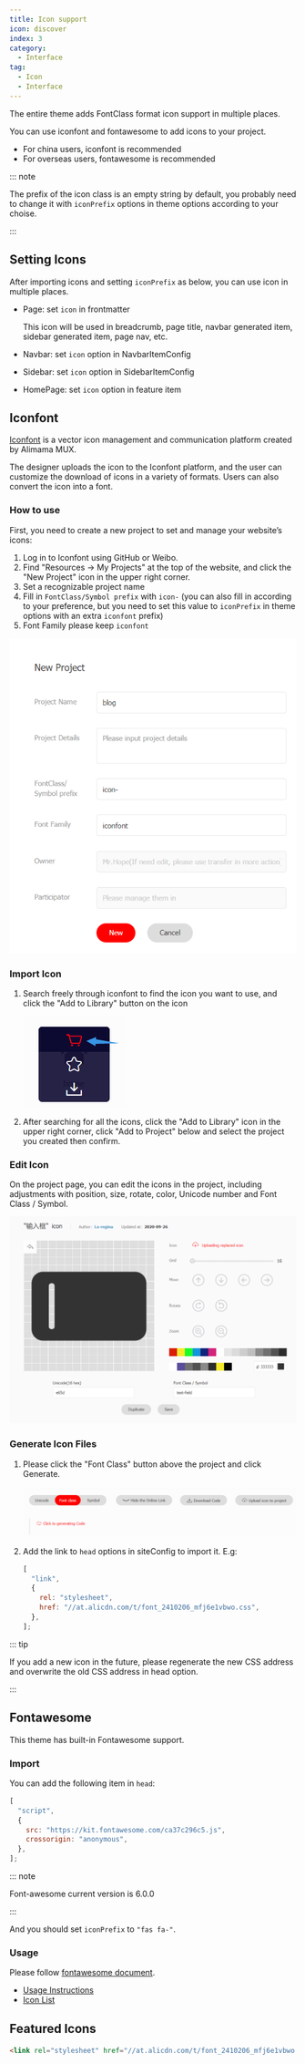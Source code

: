 ```yaml
---
title: Icon support
icon: discover
index: 3
category:
  - Interface
tag:
  - Icon
  - Interface
---
```


The entire theme adds FontClass format icon support in multiple places.

You can use iconfont and fontawesome to add icons to your project.

- For china users, iconfont is recommended
- For overseas users, fontawesome is recommended

::: note

The prefix of the icon class is an empty string by default, you probably need to change it with `iconPrefix` options in theme options according to your choise.

:::

<!-- more -->

## Setting Icons

After importing icons and setting `iconPrefix` as below, you can use icon in multiple places.

- Page: set `icon` in frontmatter

  This icon will be used in breadcrumb, page title, navbar generated item, sidebar generated item, page nav, etc.

- Navbar: set `icon` option in NavbarItemConfig
- Sidebar: set `icon` option in SidebarItemConfig
- HomePage: set `icon` option in feature item

## Iconfont

[Iconfont](https://iconfont.cn) is a vector icon management and communication platform created by Alimama MUX.

The designer uploads the icon to the Iconfont platform, and the user can customize the download of icons in a variety of formats. Users can also convert the icon into a font.

### How to use

First, you need to create a new project to set and manage your website’s icons:

1. Log in to Iconfont using GitHub or Weibo.
1. Find "Resources → My Projects" at the top of the website, and click the "New Project" icon in the upper right corner.
1. Set a recognizable project name
1. Fill in `FontClass/Symbol prefix` with `icon-` (you can also fill in according to your preference, but you need to set this value to `iconPrefix` in theme options with an extra `iconfont` prefix)
1. Font Family please keep `iconfont`

![New Project](./assets/iconfont-new.png)

### Import Icon

1. Search freely through iconfont to find the icon you want to use, and click the "Add to Library" button on the icon

   ![Add to library](./assets/iconfont-add.png)

1. After searching for all the icons, click the "Add to Library" icon in the upper right corner, click "Add to Project" below and select the project you created then confirm.

### Edit Icon

On the project page, you can edit the icons in the project, including adjustments with position, size, rotate, color, Unicode number and Font Class / Symbol.

![Edit icon](./assets/iconfont-edit.png)

### Generate Icon Files

1. Please click the "Font Class" button above the project and click Generate.

   ![Add to library](./assets/iconfont-generate.png)

1. Add the link to `head` options in siteConfig to import it. E.g:

   ```js
   [
     "link",
     {
       rel: "stylesheet",
       href: "//at.alicdn.com/t/font_2410206_mfj6e1vbwo.css",
     },
   ];
   ```

::: tip

If you add a new icon in the future, please regenerate the new CSS address and overwrite the old CSS address in head option.

:::

## Fontawesome

This theme has built-in Fontawesome support.

### Import

You can add the following item in `head`:

```js
[
  "script",
  {
    src: "https://kit.fontawesome.com/ca37c296c5.js",
    crossorigin: "anonymous",
  },
];
```

::: note

Font-awesome current version is 6.0.0

:::

And you should set `iconPrefix` to `"fas fa-"`.

### Usage

Please follow [fontawesome document](https://fontawesome.com/).

- [Usage Instructions](https://fontawesome.com/docs/web/add-icons/how-to)
- [Icon List](https://fontawesome.com/icons)

## Featured Icons

```html
<link rel="stylesheet" href="//at.alicdn.com/t/font_2410206_mfj6e1vbwo.css" />
```

<IconDisplay link="//at.alicdn.com/t/font_2410206_mfj6e1vbwo.css" />

<script setup lang="ts">
import IconDisplay from '@IconDisplay';
</script>
